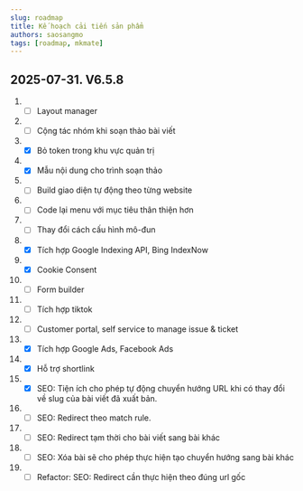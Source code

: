 ```yaml
---
slug: roadmap
title: Kế hoạch cải tiến sản phẩm
authors: saosangmo
tags: [roadmap, mkmate]
---
```


## 2025-07-31. V6.5.8
1. - [ ] Layout manager
3. - [ ] Cộng tác nhóm khi soạn thảo bài viết
4. - [x] Bỏ token trong khu vực quản trị
5. - [x] Mẫu nội dung cho trình soạn thảo
7. - [ ] Build giao diện tự động theo từng website
8. - [ ] Code lại menu với mục tiêu thân thiện hơn
9. - [ ] Thay đổi cách cấu hình mô-đun
10. - [x] Tích hợp Google Indexing API, Bing IndexNow
11. - [x] Cookie Consent
12. - [ ] Form builder
13. - [ ] Tích hợp tiktok
14. - [ ] Customer portal, self service to manage issue & ticket
15. - [x] Tích hợp Google Ads, Facebook Ads
16. - [x] Hỗ trợ shortlink
17. - [x] SEO: Tiện ích cho phép tự động chuyển hướng URL khi có thay đổi về slug của bài viết đã xuất bản.
18. - [ ] SEO: Redirect theo match rule.
19. - [ ] SEO: Redirect tạm thời cho bài viết sang bài khác
20. - [ ] SEO: Xóa bài sẽ cho phép thực hiện tạo chuyển hướng sang bài khác
21. - [ ] Refactor: SEO: Redirect cần thực hiện theo đúng url gốc

